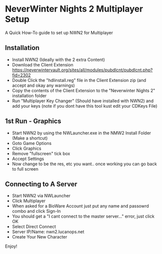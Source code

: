# NeverWinter Nights 2 Multiplayer Setup

A Quick How-To guide to set up NWN2 for Multiplayer

## Installation
* Install NWN2 (Ideally with the 2 extra Content)
* Download the Client Extension https://neverwintervault.org/sites/all/modules/pubdlcnt/pubdlcnt.php?fid=2302
* Double Click the "hdlinstall.reg" file in the Client Extension zip (and accept and okay any warnings)
* Copy the contents of the Client Extension to the "Neverwinter Nights 2" installation folder
* Run "Multiplayer Key Changer" (Should have installed with NWN2) and add your keys (note if you dont have this tool kust edit your CDKeys File)

## 1st Run - Graphics
* Start NWN2 by using the NWLauncher.exe in the NMW2 Install Folder (Make a shortcut)
* Goto Game Options
* Click Graphics
* Remove "fullscreen" tick box
* Accept Settings
* Now change to be the res, etc you want.. once working you can go back to full screen

## Connecting to A Server
* Start NWN2 via NWLauncher
* Click Multiplayer
* When asked for a BioWare Account just put any name and passowrd combo and click Sign-In
* You should get a "I cant connect to the master server..." error, just click OK
* Select Direct Connect
* Server IP/Name: nwn2.lucanops.net
* Create Your New Character

Enjoy!
